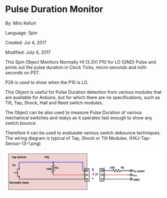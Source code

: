 # Pulse Duration Monitor

By: Miro Kefurt

Language: Spin

Created: Jul 4, 2017

Modified: July 4, 2017

This Spin Object Monitors Normally HI (3.3V) P10 for LO (GND) Pulse and prints out the pulse duration in Clock Ticks, micro-seconds and milli-seconds on PST.

P26 is used to show when the P10 is LO.

This Object is useful for Pulse Duration detection from various modules that are available for Arduino, but for which there are no specifications, such as Tilt, Tap, Shock, Hall and Reed switch modules.

The Object can be also used to measure Pulse Duration of various mechanical switches and realys as it operates fast enough to show any switch bounce.

Therefore it can be used to evalueate various switch debounce techniques. The wiring diagram is typical of  Tap, Shock or Tilt Modules. (HXJ-Tap-Sensor-13-1.png)

![Auxiliary_Files/HXJ-Tap-Sensor-13-1.png](Auxiliary_Files/HXJ-Tap-Sensor-13-1.png)
